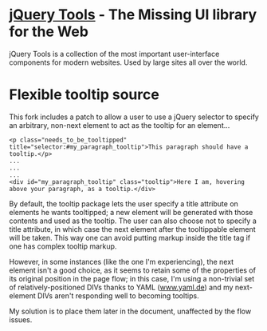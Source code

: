[jQuery Tools](http://flowplayer.org/tools/) - The Missing UI library for the Web
================================

jQuery Tools is a collection of the most important user-interface components for modern websites. Used by large sites all over the world.

Flexible tooltip source
=======================
This fork includes a patch to allow a user to use a jQuery selector to specify an arbitrary, non-next element to act as the tooltip for an element...

    <p class="needs_to_be_tooltipped" title="selector:#my_paragraph_tooltip">This paragraph should have a tooltip.</p>
    ...
    ...
    ...
    <div id="my_paragraph_tooltip" class="tooltip">Here I am, hovering above your paragraph, as a tooltip.</div>

By default, the tooltip package lets the user specify a title attribute on elements he wants tooltipped; a new element will be generated with those contents and used as the tooltip. The user can also choose not to specify a title attribute, in which case the next element after the tooltippable element will be taken. This way one can avoid putting markup inside the title tag if one has complex tooltip markup.

However, in some instances (like the one I'm experiencing), the next element isn't a good choice, as it seems to retain some of the properties of its original position in the page flow; in this case, I'm using a non-trivial set of relatively-positioned DIVs thanks to YAML (www.yaml.de) and my next-element DIVs aren't responding well to becoming tooltips. 

My solution is to place them later in the document, unaffected by the flow issues.
